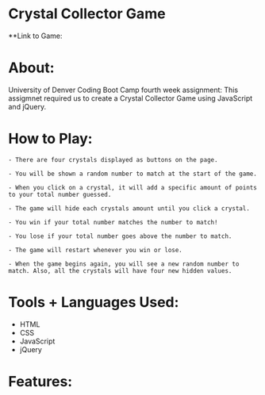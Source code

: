 # Crystal Collector Game
**Link to Game: 

# About:
University of Denver Coding Boot Camp fourth week assignment: This assigmnet required us to create a Crystal Collector Game using JavaScript and jQuery.

# How to Play:
```
- There are four crystals displayed as buttons on the page.

- You will be shown a random number to match at the start of the game.

- When you click on a crystal, it will add a specific amount of points to your total number guessed.

- The game will hide each crystals amount until you click a crystal.

- You win if your total number matches the number to match!

- You lose if your total number goes above the number to match.

- The game will restart whenever you win or lose.

- When the game begins again, you will see a new random number to match. Also, all the crystals will have four new hidden values.
```

# Tools + Languages Used:
* HTML
* CSS
* JavaScript
* jQuery

# Features:
